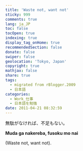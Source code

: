```yaml
---
title: 'Waste not, want not'
sticky: 999
comments: true
lang: ja_JP
toc: false
tocOpen: true
indexing: true
display_tag_onHome: true
recommendedSection: false
donate: false
swiper: false
geolocation: 'Tokyo, Japan'
copyright: true
mathjax: false
share: true
tags:
  - migrated from rBlogger.2009
  - 日本語
categories:
  - Work_仕事
  - 日本語を勉強
date: 2011-04-21 08:32:59
---
```


 無駄がなければ、不足もない。
 
 **Muda ga nakereba, fusoku mo nai**
 
 (Waste not, want not).
 